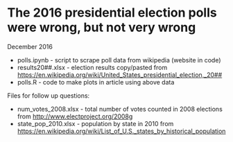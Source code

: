 # The 2016 presidential election polls were wrong, but not very wrong
December 2016
* polls.ipynb - script to scrape poll data from wikipedia (website in code)
* results20##.xlsx - election results copy/pasted from https://en.wikipedia.org/wiki/United_States_presidential_election,_20##
* polls.R - code to make plots in article using above data

Files for follow up questions:
* num_votes_2008.xlsx - total number of votes counted in 2008 elections from http://www.electproject.org/2008g
* state_pop_2010.xlsx - population by state in 2010 from https://en.wikipedia.org/wiki/List_of_U.S._states_by_historical_population